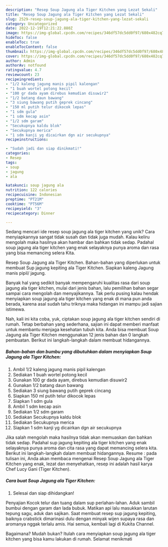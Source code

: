 ```yaml
---
description: "Resep Soup Jagung ala Tiger Kitchen yang Lezat Sekali"
title: "Resep Soup Jagung ala Tiger Kitchen yang Lezat Sekali"
slug: 2529-resep-soup-jagung-ala-tiger-kitchen-yang-lezat-sekali
category: Uncategorized
date: 2022-12-19T12:21:22.880Z
image: https://img-global.cpcdn.com/recipes/346df57dc5dd0f97/680x482cq70/soup-jagung-ala-tiger-kitchen-foto-resep-utama.jpg
hideToc: false
enableToc: true
enableTocContent: false
thumbnail: https://img-global.cpcdn.com/recipes/346df57dc5dd0f97/680x482cq70/soup-jagung-ala-tiger-kitchen-foto-resep-utama.jpg
cover: https://img-global.cpcdn.com/recipes/346df57dc5dd0f97/680x482cq70/soup-jagung-ala-tiger-kitchen-foto-resep-utama.jpg
author: Admin
authorAv: notfound
ratingvalue: 4.7
reviewcount: 23
recipeingredient:
- "1/2 kaleng jagung manis pipil kalengan"
- "1 buah wortel potong kecil"
- "100 gr dada ayam direbus kemudian disuwir2"
- "1/2 batang daun bawang"
- "3 siung bawang putih geprek cincang"
- "150 ml putih telur dikocok lepas"
- "1 sdm gula"
- "1 sdm kecap asin"
- "1/2 sdm garam"
- "Secukupnya kaldu blok"
- "Secukupnya merica"
- "1 sdm kanji yg dicairkan dgn air secukupnya"
recipeinstructions:

- "Sudah jadi dan siap dinikmati!"
categories:
- Resep
tags:
- soup
- jagung
- ala

katakunci: soup jagung ala 
nutrition: 122 calories
recipecuisine: Indonesian
preptime: "PT21M"
cooktime: "PT56M"
recipeyield: "3"
recipecategory: Dinner

---
```





Sedang mencari ide resep soup jagung ala tiger kitchen yang unik? Cara menyiapkannya sangat tidak susah dan tidak juga mudah. Kalau keliru mengolah maka hasilnya akan hambar dan bahkan tidak sedap. Padahal soup jagung ala tiger kitchen yang enak selayaknya punya aroma dan rasa yang bisa memancing selera Kita.





Resep Soup Jagung ala Tiger Kitchen. Bahan-bahan yang diperlukan untuk membuat Sup jagung kepiting ala Tiger Kitchen. Siapkan kaleng Jagung manis pipil/ jagung.

Banyak hal yang sedikit banyak mempengaruhi kualitas rasa dari soup jagung ala tiger kitchen, mulai dari jenis bahan, lalu pemilihan bahan segar sampai cara mengolah dan menyajikannya. Tak perlu pusing kalau hendak menyiapkan soup jagung ala tiger kitchen yang enak di mana pun anda berada, karena asal sudah tahu triknya maka hidangan ini mampu jadi sajian istimewa.






Nah, kali ini kita coba, yuk, ciptakan soup jagung ala tiger kitchen sendiri di rumah. Tetap berbahan yang sederhana, sajian ini dapat memberi manfaat untuk membantu menjaga kesehatan tubuh kita. Anda bisa membuat Soup Jagung ala Tiger Kitchen menggunakan 12 jenis bahan dan 0 langkah pembuatan. Berikut ini langkah-langkah dalam membuat hidangannya.

<!--inarticleads1-->

##### Bahan-bahan dan bumbu yang dibutuhkan dalam menyiapkan Soup Jagung ala Tiger Kitchen:

1. Ambil 1/2 kaleng jagung manis pipil kalengan
1. Sediakan 1 buah wortel potong kecil
1. Gunakan 100 gr dada ayam, direbus kemudian disuwir2
1. Gunakan 1/2 batang daun bawang
1. Sediakan 3 siung bawang putih geprek cincang
1. Siapkan 150 ml putih telur dikocok lepas
1. Siapkan 1 sdm gula
1. Ambil 1 sdm kecap asin
1. Sediakan 1/2 sdm garam
1. Sediakan Secukupnya kaldu blok
1. Sediakan Secukupnya merica
1. Siapkan 1 sdm kanji yg dicairkan dgn air secukupnya


Jika salah mengolah maka hasilnya tidak akan memuaskan dan bahkan tidak sedap. Padahal sup jagung kepiting ala tiger kitchen yang enak selayaknya punya aroma dan cita rasa yang dapat memancing selera kita. Berikut ini langkah-langkah dalam membuat hidangannya. Resume : pada tulisan ini, Anda akan membaca mengenai Resep Soup Jagung ala Tiger Kitchen yang enak, lezat dan menyehatkan, resep ini adalah hasil karya Chef Lucy Gani (Tiger Kitchen). 

<!--inarticleads2-->

##### Cara buat Soup Jagung ala Tiger Kitchen:


1. Selesai dan siap dihidangkan!

Penyajian Kocok telur dan tuang dalam sup perlahan-lahan. Aduk sambil bumbui dengan garam dan lada bubuk. Matikan api lalu masukkan larutan tepung sagu, aduk dan sajikan. Saat membuat resep sup jagung kepiting, baiknya crabstick dimarinasi dulu dengan minyak wijen supaya rasa dan aromanya nggak terlalu amis. Hai semua, kembali lagi di Kukita Channel. 

Bagaimana? Mudah bukan? Itulah cara menyiapkan soup jagung ala tiger kitchen yang bisa kamu lakukan di rumah. Selamat menikmati
